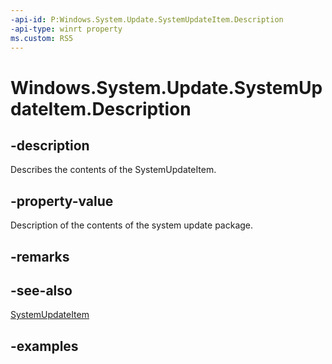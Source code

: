 ```yaml
---
-api-id: P:Windows.System.Update.SystemUpdateItem.Description
-api-type: winrt property
ms.custom: RS5
---
```


<!-- Property syntax.
public string Description { get; }
-->

# Windows.System.Update.SystemUpdateItem.Description

## -description
Describes the contents of the SystemUpdateItem.

## -property-value
Description of the contents of the system update package.

## -remarks

## -see-also
[SystemUpdateItem](systemupdateitem.md)

## -examples

